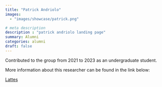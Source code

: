 ```yaml
---
title: "Patrick Andriolo"
images: 
  - "images/showcase/patrick.png"

# meta description
description : "patrick andriolo landing page"
summary: Alumni
categories: alumni
draft: false
---
```


Contributed to the group from 2021 to 2023 as an undergraduate student.

More information about this researcher can be found in the link below:

[Lattes](http://lattes.cnpq.br/7845214151868455)<br>
